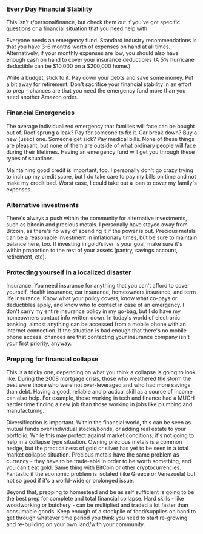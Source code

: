 ### Every Day Financial Stability 

This isn't r/personalfinance, but check them out if you've got specific questions or a financial situation that you need help with 

Everyone needs an emergency fund. Standard industry recommendations is that you have 3-6 months worth of expenses on hand at all times. Alternatively, if your monthly expenses are low, you should also have enough cash on hand to cover your insurance deductibles (A 5% hurricane deductible can be $10,000 on a $200,000 home.) 

Write a budget, stick to it. Pay down your debts and save some money. Put a bit away for retirement. Don't sacrifice your financial stability in an effort to prep - chances are that you need the emergency fund more than you need another Amazon order. 

### Financial Emergencies 

The average individualized emergency that families will face can be bought out of. Roof sprung a leak? Pay for someone to fix it. Car break down? Buy a new (used) one. Someone get sick? Pay medical bills. None of these things are pleasant, but none of them are outside of what ordinary people will face during their lifetimes. Having an emergency fund will get you through these types of situations. 

Maintaining good credit is important, too. I personally don't go crazy trying to inch up my credit score, but I do take care to pay my bills on time and not make my credit bad. Worst case, I could take out a loan to cover my family's expenses. 

### Alternative investments
There's always a push within the community for alternative investments, such as bitcoin and precious metals. I personally have stayed away from Bitcoin, as there's no way of spending it if the power is out. Precious metals can be a reasonable investment in inflationary times, but be sure to maintain balance here, too. If investing in gold/silver is your goal, make sure it's within proportion to the rest of your assets (pantry, savings account, retirement, etc). 

### Protecting yourself in a localized disaster 

Insurance. You need insurance for anything that you can't afford to cover yourself. Health insurance, car insurance, homeowners insurance, and term life insurance. Know what your policy covers, know what co-pays or deductibles apply, and know who to contact in case of an emergency. I don't carry my entire insurance policy in my go-bag, but I do have my homeowners contact info written down. In today's world of electronic banking, almost anything can be accessed from a mobile phone with an internet connection. If the situation is bad enough that there's no mobile phone access, chances are that contacting your insurance company isn't your first priority, anyway. 

### Prepping for financial collapse 

This is a tricky one, depending on what you think a collapse is going to look like. During the 2008 mortgage crisis, those who weathered the storm the best were those who were not over-leveraged and who had more savings than debt. Having a good, reliable and practical skill as a source of income can also help. For example, those working in tech and finance had a MUCH harder time finding a new job than those working in jobs like plumbing and manufacturing. 

Diversification is important. Within the financial world, this can be seen as mutual funds over individual stocks/bonds, or adding real estate to your portfolio. While this may protect against market conditions, it's not going to help in a collapse type situation. Owning precious metals is a common hedge, but the practicalness of gold or silver has yet to be seen in a total market collapse situation. Precious metals have the same problem as currency - they have to be trade-able in order to be worth something, and you can't eat gold. Same thing with BitCoin or other cryptocurrencies. Fantastic if the economic problem is isolated (like Greece or Venezuela) but not so good if it's a world-wide or prolonged issue. 

Beyond that, prepping to homestead and be as self sufficient is going to be the best prep for complete and total financial collapse. Hard skills - like woodworking or butchery - can be multiplied and traded a lot faster than consumable goods. Keep enough of a stockpile of food/supplies on hand to get through whatever time period you think you need to start re-growing and re-building on your own land/with your community.
